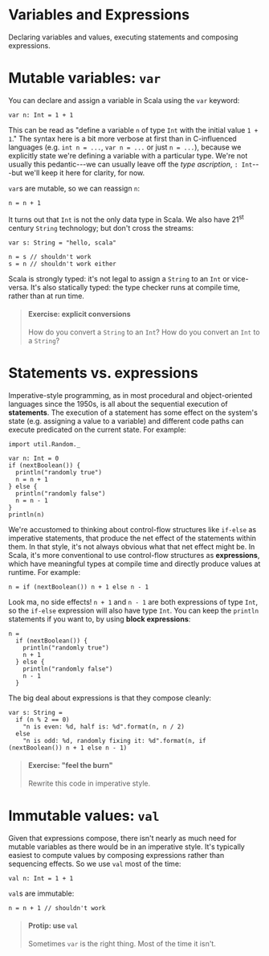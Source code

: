 # Variables and Expressions

Declaring variables and values, executing statements and composing expressions.

# Mutable variables: `var`

You can declare and assign a variable in Scala using the `var` keyword:

    var n: Int = 1 + 1

This can be read as "define a variable `n` of type `Int` with the initial value `1 + 1`." The syntax here is a bit more verbose at first than in C-influenced languages (e.g. `int n = ...`, `var n = ...` or just `n = ...`), because we explicitly state we're defining a variable with a particular type. We're not usually this pedantic---we can usually leave off the _type ascription_, `: Int`---but we'll keep it here for clarity, for now.

`var`s are mutable, so we can reassign `n`:

    n = n + 1

It turns out that `Int` is not the only data type in Scala. We also have 21<sup>st</sup> century `String` technology; but don't cross the streams:

    var s: String = "hello, scala"

    n = s // shouldn't work
    s = n // shouldn't work either

Scala is strongly typed: it's not legal to assign a `String` to an `Int` or vice-versa. It's also statically typed: the type checker runs at compile time, rather than at run time.

> #### Exercise: explicit conversions
> How do you convert a `String` to an `Int`? How do you convert an `Int` to a `String`?

# Statements vs. expressions

Imperative-style programming, as in most procedural and object-oriented languages since the 1950s, is all about the sequential execution of **statements**. The execution of a statement has some effect on the system's state (e.g. assigning a value to a variable) and different code paths can execute predicated on the current state. For example:

    import util.Random._

    var n: Int = 0
    if (nextBoolean()) {
      println("randomly true")
      n = n + 1
    } else {
      println("randomly false")
      n = n - 1
    }
    println(n)

We're accustomed to thinking about control-flow structures like `if-else` as imperative statements, that produce the net effect of the statements within them. In that style, it's not always obvious what that net effect might be. In Scala, it's more conventional to use control-flow structures as **expressions**, which have meaningful types at compile time and directly produce values at runtime. For example:

    n = if (nextBoolean()) n + 1 else n - 1

Look ma, no side effects! `n + 1` and `n - 1` are both expressions of type `Int`, so the `if-else` expression will also have type `Int`. You can keep the `println` statements if you want to, by using **block expressions**:

    n =
      if (nextBoolean()) {
        println("randomly true")
        n + 1
      } else {
        println("randomly false")
        n - 1
      }

The big deal about expressions is that they compose cleanly:

    var s: String =
      if (n % 2 == 0)
        "n is even: %d, half is: %d".format(n, n / 2)
      else
        "n is odd: %d, randomly fixing it: %d".format(n, if (nextBoolean()) n + 1 else n - 1)

> #### Exercise: "feel the burn"
> Rewrite this code in imperative style.

# Immutable values: `val`

Given that expressions compose, there isn't nearly as much need for mutable variables as there would be in an imperative style. It's typically easiest to compute values by composing expressions rather than sequencing effects. So we use `val` most of the time:

    val n: Int = 1 + 1

`val`s are immutable:

    n = n + 1 // shouldn't work

> #### Protip: use `val`
> Sometimes `var` is the right thing. Most of the time it isn't.